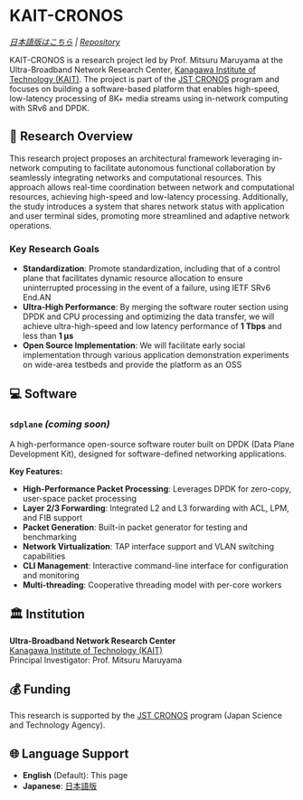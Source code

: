 # KAIT-CRONOS

*[日本語版はこちら](README_ja.md) | [Repository](../README.md)*

KAIT-CRONOS is a research project led by Prof. Mitsuru Maruyama at the Ultra-Broadband Network Research Center, [Kanagawa Institute of Technology (KAIT)](https://www.kait.jp/). The project is part of the [JST CRONOS](https://www.jst.go.jp/kisoken/cronos/overview/index.html) program and focuses on building a software-based platform that enables high-speed, low-latency processing of 8K+ media streams using in-network computing with SRv6 and DPDK.

## 🧭 Research Overview

This research project proposes an architectural framework leveraging in-network computing to facilitate autonomous functional collaboration by seamlessly integrating networks and computational resources. This approach allows real-time coordination between network and computational resources, achieving high-speed and low-latency processing. Additionally, the study introduces a system that shares network status with application and user terminal sides, promoting more streamlined and adaptive network operations.

### Key Research Goals

- **Standardization**: Promote standardization, including that of a control plane that facilitates dynamic resource allocation to ensure uninterrupted processing in the event of a failure, using IETF SRv6 End.AN
- **Ultra-High Performance**: By merging the software router section using DPDK and CPU processing and optimizing the data transfer, we will achieve ultra-high-speed and low latency performance of **1 Tbps** and less than **1 μs**
- **Open Source Implementation**: We will facilitate early social implementation through various application demonstration experiments on wide-area testbeds and provide the platform as an OSS

## 💻 Software

### `sdplane` *(coming soon)*  
A high-performance open-source software router built on DPDK (Data Plane Development Kit), designed for software-defined networking applications.

**Key Features:**
- **High-Performance Packet Processing**: Leverages DPDK for zero-copy, user-space packet processing
- **Layer 2/3 Forwarding**: Integrated L2 and L3 forwarding with ACL, LPM, and FIB support
- **Packet Generation**: Built-in packet generator for testing and benchmarking
- **Network Virtualization**: TAP interface support and VLAN switching capabilities
- **CLI Management**: Interactive command-line interface for configuration and monitoring
- **Multi-threading**: Cooperative threading model with per-core workers

## 🏛️ Institution

**Ultra-Broadband Network Research Center**  
[Kanagawa Institute of Technology (KAIT)](https://www.kait.jp/)  
Principal Investigator: Prof. Mitsuru Maruyama

## 💰 Funding

This research is supported by the [JST CRONOS](https://www.jst.go.jp/kisoken/cronos/overview/index.html) program (Japan Science and Technology Agency).

<!--
## 📚 Publications

(To be added)

## 📅 Events

(To be added)

## 🔗 Links

(To be added)
-->

## 🌐 Language Support

- **English** (Default): This page
- **Japanese**: [日本語版](README_ja.md)

